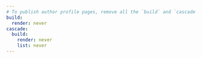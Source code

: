 ```yaml
---
# To publish author profile pages, remove all the `build` and `cascade` settings below.
build:
  render: never
cascade:
  build:
    render: never
    list: never
---
```

